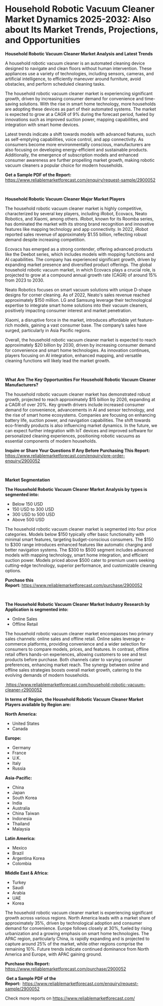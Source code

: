 <p><h1>Household Robotic Vacuum Cleaner Market Dynamics 2025-2032: Also about Its Market Trends, Projections, and Opportunities</h1></p><p><strong>Household Robotic Vacuum Cleaner Market Analysis and Latest Trends</strong></p>
<p><p>A household robotic vacuum cleaner is an automated cleaning device designed to navigate and clean floors without human intervention. These appliances use a variety of technologies, including sensors, cameras, and artificial intelligence, to efficiently maneuver around furniture, avoid obstacles, and perform scheduled cleaning tasks. </p><p>The household robotic vacuum cleaner market is experiencing significant growth, driven by increasing consumer demand for convenience and time-saving solutions. With the rise in smart home technology, more households are adopting these devices as part of their automated systems. The market is expected to grow at a CAGR of 9% during the forecast period, fueled by innovations such as improved suction power, mapping capabilities, and integration with smart home devices. </p><p>Latest trends indicate a shift towards models with advanced features, such as self-emptying capabilities, voice control, and app connectivity. As consumers become more environmentally conscious, manufacturers are also focusing on developing energy-efficient and sustainable products. Additionally, the emergence of subscription models and enhanced consumer awareness are further propelling market growth, making robotic vacuum cleaners a popular choice for modern households.</p></p>
<p><strong>Get a Sample PDF of the Report:&nbsp;</strong> <a href="https://www.reliablemarketforecast.com/enquiry/request-sample/2900052?utm_campaign=2277&utm_medium=2&utm_source=Github&utm_content=ia&utm_term=16032025&utm_id=household-robotic-vacuum-cleaner">https://www.reliablemarketforecast.com/enquiry/request-sample/2900052</a></p>
<p>&nbsp;</p>
<p><strong>Household Robotic Vacuum Cleaner Major Market Players</strong></p>
<p><p>The household robotic vacuum cleaner market is highly competitive, characterized by several key players, including iRobot, Ecovacs, Neato Robotics, and Xiaomi, among others. iRobot, known for its Roomba series, has dominated the market with its strong brand recognition and innovative features like mapping technology and app connectivity. In 2022, iRobot reported sales revenue of approximately $1.55 billion, reflecting robust demand despite increasing competition.</p><p>Ecovacs has emerged as a strong contender, offering advanced products like the Deebot series, which includes models with mopping functions and AI capabilities. The company has experienced significant growth, driven by expanding market presence and diversified product offerings. The global household robotic vacuum market, in which Ecovacs plays a crucial role, is projected to grow at a compound annual growth rate (CAGR) of around 15% from 2023 to 2030.</p><p>Neato Robotics focuses on smart vacuum solutions with unique D-shape designs for corner cleaning. As of 2022, Neato's sales revenue reached approximately $150 million. LG and Samsung leverage their technological expertise to integrate smart home solutions into their vacuum cleaners, positively impacting consumer interest and market penetration.</p><p>Xiaomi, a disruptive force in the market, introduces affordable yet feature-rich models, gaining a vast consumer base. The company’s sales have surged, particularly in Asia Pacific regions.</p><p>Overall, the household robotic vacuum cleaner market is expected to reach approximately $20 billion by 2030, driven by increasing consumer demand for convenience and smart home technologies. As innovation continues, players focusing on AI integration, enhanced mapping, and versatile cleaning functions will likely lead the market growth.</p></p>
<p>&nbsp;</p>
<p><strong>What Are The Key Opportunities For Household Robotic Vacuum Cleaner Manufacturers?</strong></p>
<p><p>The household robotic vacuum cleaner market has demonstrated robust growth, projected to reach approximately $15 billion by 2026, expanding at a CAGR of over 20%. Key growth drivers include increased consumer demand for convenience, advancements in AI and sensor technology, and the rise of smart home ecosystems. Companies are focusing on enhancing battery life, suction power, and navigation capabilities. The shift towards eco-friendly products is also influencing market dynamics. In the future, we can expect further integration with IoT devices and improved software for personalized cleaning experiences, positioning robotic vacuums as essential components of modern households.</p></p>
<p><strong>Inquire or Share Your Questions If Any Before Purchasing This Report:</strong> <a href="https://www.reliablemarketforecast.com/enquiry/pre-order-enquiry/2900052?utm_campaign=2277&utm_medium=2&utm_source=Github&utm_content=ia&utm_term=16032025&utm_id=household-robotic-vacuum-cleaner">https://www.reliablemarketforecast.com/enquiry/pre-order-enquiry/2900052</a></p>
<p>&nbsp;</p>
<p><strong>Market Segmentation</strong></p>
<p><strong>The Household Robotic Vacuum Cleaner Market Analysis by types is segmented into:</strong></p>
<p><ul><li>Below 150 USD</li><li>150 USD to 300 USD</li><li>300 USD to 500 USD</li><li>Above 500 USD</li></ul></p>
<p><p>The household robotic vacuum cleaner market is segmented into four price categories. Models below $150 typically offer basic functionality with minimal smart features, targeting budget-conscious consumers. The $150 to $300 range introduces enhanced features like automatic charging and better navigation systems. The $300 to $500 segment includes advanced models with mapping technology, smart home integration, and efficient suction power. Models priced above $500 cater to premium users seeking cutting-edge technology, superior performance, and customizable cleaning options.</p></p>
<p><strong>Purchase this Report:&nbsp;</strong><a href="https://www.reliablemarketforecast.com/purchase/2900052?utm_campaign=2277&utm_medium=2&utm_source=Github&utm_content=ia&utm_term=16032025&utm_id=household-robotic-vacuum-cleaner">https://www.reliablemarketforecast.com/purchase/2900052</a></p>
<p>&nbsp;</p>
<p><strong>The Household Robotic Vacuum Cleaner Market Industry Research by Application is segmented into:</strong></p>
<p><ul><li>Online Sales</li><li>Offline Retail</li></ul></p>
<p><p>The household robotic vacuum cleaner market encompasses two primary sales channels: online sales and offline retail. Online sales leverage e-commerce platforms, providing convenience and a wider selection for consumers to compare models, prices, and features. In contrast, offline retail offers hands-on experiences, allowing customers to see and test products before purchase. Both channels cater to varying consumer preferences, enhancing market reach. The synergy between online and offline sales strategies boosts overall market growth, catering to the evolving demands of modern households.</p></p>
<p><a href="https://www.reliablemarketforecast.com/household-robotic-vacuum-cleaner-r2900052?utm_campaign=2277&utm_medium=2&utm_source=Github&utm_content=ia&utm_term=16032025&utm_id=household-robotic-vacuum-cleaner">&nbsp;https://www.reliablemarketforecast.com/household-robotic-vacuum-cleaner-r2900052</a></p>
<p><strong>In terms of Region, the Household Robotic Vacuum Cleaner Market Players available by Region are:</strong></p>
<p>
    <p> <strong> North America: </strong>
        <ul>
            <li>United States</li>
            <li>Canada</li>
        </ul>
        </p> 
    <p> <strong> Europe: </strong>
        <ul>
            <li>Germany</li>
            <li>France</li>
            <li>U.K.</li>
            <li>Italy</li>
            <li>Russia</li>
        </ul>
        </p> 
    <p> <strong> Asia-Pacific: </strong>
        <ul>
            <li>China</li>
            <li>Japan</li>
            <li>South Korea</li>
            <li>India</li>
            <li>Australia</li>
            <li>China Taiwan</li>
            <li>Indonesia</li>
            <li>Thailand</li>
            <li>Malaysia</li>
        </ul>
        </p> 
    <p> <strong> Latin America: </strong>
        <ul>
            <li>Mexico</li>
            <li>Brazil</li>
            <li>Argentina Korea</li>
            <li>Colombia</li>
        </ul>
        </p> 
    <p> <strong> Middle East & Africa: </strong>
        <ul>
            <li>Turkey</li>
            <li>Saudi</li>
            <li>Arabia</li>
            <li>UAE</li>
            <li>Korea</li>
        </ul>
    </p>
    </p>
<p><p>The household robotic vacuum cleaner market is experiencing significant growth across various regions. North America leads with a market share of approximately 35%, driven by technological adoption and consumer demand for convenience. Europe follows closely at 30%, fueled by rising urbanization and a growing emphasis on smart home technologies. The APAC region, particularly China, is rapidly expanding and is projected to capture around 25% of the market, while other regions comprise the remaining 10%. Future trends indicate continued dominance from North America and Europe, with APAC gaining ground.</p></p>
<p><strong>Purchase this Report: </strong><a href="https://www.reliablemarketforecast.com/purchase/2900052?utm_campaign=2277&utm_medium=2&utm_source=Github&utm_content=ia&utm_term=16032025&utm_id=household-robotic-vacuum-cleaner">https://www.reliablemarketforecast.com/purchase/2900052</a></p>
<p>&nbsp;<strong>Get a Sample PDF of the Report:&nbsp;&nbsp;</strong><a href="https://www.reliablemarketforecast.com/enquiry/request-sample/2900052?utm_campaign=2277&utm_medium=2&utm_source=Github&utm_content=ia&utm_term=16032025&utm_id=household-robotic-vacuum-cleaner">https://www.reliablemarketforecast.com/enquiry/request-sample/2900052</a></p>
<p><strong></strong></p>
<p>Check more reports on <a href="https://www.reliablemarketforecast.com/?utm_campaign=2277&utm_medium=2&utm_source=Github&utm_content=ia&utm_term=16032025&utm_id=household-robotic-vacuum-cleaner">https://www.reliablemarketforecast.com/</a></p>
